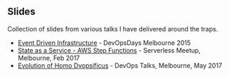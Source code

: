 ## Slides

Collection of slides from various talks I have delivered around the traps.

- [Event Driven Infrastructure](https://shivaman.github.io/event-driven-infrastructure.html#/) - DevOpsDays Melbourne 2015
- [State as a Service - AWS Step Functions](https://shivaman.github.io/state-as-a-service-serverlessmeetup-melbourne-feb2017.html) - Serverless Meetup, Melbourne, Feb 2017
- [Evolution of Homo Dvopsificus](https://shivaman.github.io/evolution-of-homo-devopsificus.html#/) - DevOps Talks, Melbourne, May 2017
